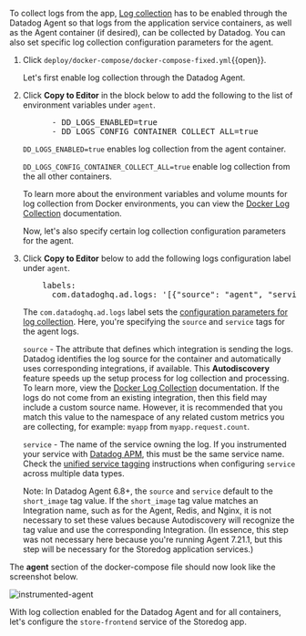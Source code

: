 To collect logs from the app, <a href="https://docs.datadoghq.com/agent/docker/log/?tab=containerinstallation" target="_datadog">Log collection</a> has to be enabled through the Datadog Agent so that logs from the application service containers, as well as the Agent container (if desired), can be collected by Datadog. You can also set specific log collection configuration parameters for the agent.

1. Click `deploy/docker-compose/docker-compose-fixed.yml`{{open}}.

    Let's first enable log collection through the Datadog Agent.

3. Click **Copy to Editor** in the block below to add the following to the list of environment variables under `agent`.

    <pre class="file" data-filename="docker-compose-no-logs.yml" data-target="insert" data-marker="# add agent env variables">
         - DD_LOGS_ENABLED=true
         - DD_LOGS_CONFIG_CONTAINER_COLLECT_ALL=true</pre> 
    
    `DD_LOGS_ENABLED=true` enables log collection from the agent container. 
    
    `DD_LOGS_CONFIG_CONTAINER_COLLECT_ALL=true` enable log collection from the all other containers. 
    
    To learn more about the environment variables and volume mounts for log collection from Docker environments, you can view the <a href="https://docs.datadoghq.com/agent/docker/log/?tab=dockercompose#one-step-install-to-collect-all-the-container-logs" target="_blank">Docker Log Collection</a> documentation.

    Now, let's also specify certain log collection configuration parameters for the agent.

4. Click **Copy to Editor** below to add the following logs configuration label under `agent`. 

    <pre class="file" data-filename="docker-compose-no-logs.yml" data-target="insert" data-marker="# add agent log labels">
       labels:
         com.datadoghq.ad.logs: '[{"source": "agent", "service": "agent"}]'</pre>
    
    The `com.datadoghq.ad.logs` label sets the <a href="https://docs.datadoghq.com/agent/logs/?tab=tailfiles#custom-log-collection" target="_blank">configuration parameters for log collection</a>. Here, you're specifying the `source` and `service` tags for the agent logs. 

    `source` - The attribute that defines which integration is sending the logs. Datadog identifies the log source for the container and automatically uses corresponding integrations, if available. This **Autodiscovery** feature speeds up the setup process for log collection and processing. To learn more, view the <a href="https://docs.datadoghq.com/agent/docker/log/?tab=dockercompose#activate-log-integrations" target="_blank">Docker Log Collection</a> documentation. If the logs do not come from an existing integration, then this field may include a custom source name. However, it is recommended that you match this value to the namespace of any related custom metrics you are collecting, for example: `myapp` from `myapp.request.count`.

    `service` - The name of the service owning the log. If you instrumented your service with <a href="https://docs.datadoghq.com/tracing/" target="_blank">Datadog APM</a>, this must be the same service name. Check the <a href="https://docs.datadoghq.com/getting_started/tagging/unified_service_tagging" target="_blank">unified service tagging</a> instructions when configuring `service` across multiple data types.

    Note: In Datadog Agent 6.8+, the `source` and `service` default to the `short_image` tag value. If the `short_image` tag value matches an Integration name, such as for the Agent, Redis, and Nginx, it is not necessary to set these values because Autodiscovery will recognize the tag value and use the corresponding Integration. (In essence, this step was not necessary here because you're running Agent 7.21.1, but this step will be necessary for the Storedog application services.)

The **agent** section of the docker-compose file should now look like the screenshot below. 

![instrumented-agent](collectlogsapp2/assets/instrumented-agent.png)

With log collection enabled for the Datadog Agent and for all containers, let's configure the `store-frontend` service of the Storedog app.
